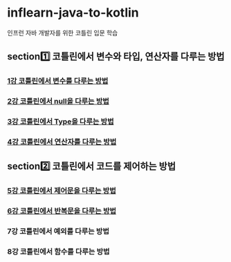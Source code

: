 # inflearn-java-to-kotlin
인프런 자바 개발자를 위한 코틀린 입문 학습

## section1️⃣ 코틀린에서 변수와 타입, 연산자를 다루는 방법
### [1강 코틀린에서 변수를 다루는 방법](https://github.com/dmswl0311/inflearn-java-to-kotlin/blob/main/section1/section1-1.md)
### [2강 코틀린에서 null을 다루는 방법](https://github.com/dmswl0311/inflearn-java-to-kotlin/blob/main/section1/section1-2.md)
### [3강 코틀린에서 Type을 다루는 방법](https://github.com/dmswl0311/inflearn-java-to-kotlin/blob/main/section1/section1-3.md)
### [4강 코틀린에서 연산자를 다루는 방법](https://github.com/dmswl0311/inflearn-java-to-kotlin/blob/main/section1/section1-4.md)


## section2️⃣ 코틀린에서 코드를 제어하는 방법
### [5강 코틀린에서 제어문을 다루는 방법](https://github.com/dmswl0311/inflearn-java-to-kotlin/blob/main/section2/section2-5.md)
### [6강 코틀린에서 반복문을 다루는 방법](https://github.com/dmswl0311/inflearn-java-to-kotlin/blob/main/section2/section2-6.md)
### 7강 코틀린에서 예외를 다루는 방법
### 8강 코틀린에서 함수를 다루는 방법
